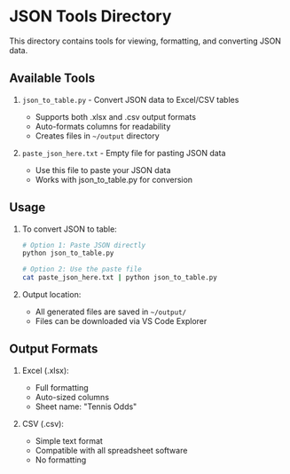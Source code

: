# JSON Tools Directory

This directory contains tools for viewing, formatting, and converting JSON data.

## Available Tools

1. `json_to_table.py` - Convert JSON data to Excel/CSV tables
   - Supports both .xlsx and .csv output formats
   - Auto-formats columns for readability
   - Creates files in `~/output` directory

2. `paste_json_here.txt` - Empty file for pasting JSON data
   - Use this file to paste your JSON data
   - Works with json_to_table.py for conversion

## Usage

1. To convert JSON to table:
   ```bash
   # Option 1: Paste JSON directly
   python json_to_table.py
   
   # Option 2: Use the paste file
   cat paste_json_here.txt | python json_to_table.py
   ```

2. Output location:
   - All generated files are saved in `~/output/`
   - Files can be downloaded via VS Code Explorer

## Output Formats

1. Excel (.xlsx):
   - Full formatting
   - Auto-sized columns
   - Sheet name: "Tennis Odds"

2. CSV (.csv):
   - Simple text format
   - Compatible with all spreadsheet software
   - No formatting
